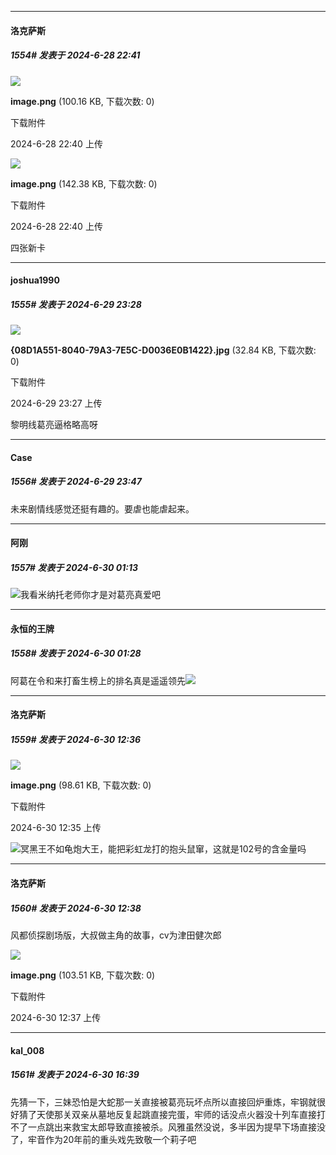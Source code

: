﻿
*****

####  洛克萨斯  
##### 1554#       发表于 2024-6-28 22:41

<img src="https://img.saraba1st.com/forum/202406/28/224042pdbyh2g3oyw2xk35.png" referrerpolicy="no-referrer">

<strong>image.png</strong> (100.16 KB, 下载次数: 0)

下载附件

2024-6-28 22:40 上传

<img src="https://img.saraba1st.com/forum/202406/28/224048jfwnapplm5faa3ll.png" referrerpolicy="no-referrer">

<strong>image.png</strong> (142.38 KB, 下载次数: 0)

下载附件

2024-6-28 22:40 上传

四张新卡


*****

####  joshua1990  
##### 1555#       发表于 2024-6-29 23:28

<img src="https://img.saraba1st.com/forum/202406/29/232736hqof2dqoezodogdg.jpg" referrerpolicy="no-referrer">

<strong>{08D1A551-8040-79A3-7E5C-D0036E0B1422}.jpg</strong> (32.84 KB, 下载次数: 0)

下载附件

2024-6-29 23:27 上传

黎明线葛亮逼格略高呀


*****

####  Case  
##### 1556#       发表于 2024-6-29 23:47

未来剧情线感觉还挺有趣的。要虐也能虐起来。


*****

####  阿刚  
##### 1557#       发表于 2024-6-30 01:13

<img src="https://static.saraba1st.com/image/smiley/face2017/143.png" referrerpolicy="no-referrer">我看米纳托老师你才是对葛亮真爱吧


*****

####  永恒的王牌  
##### 1558#       发表于 2024-6-30 01:28

阿葛在令和来打畜生榜上的排名真是遥遥领先<img src="https://static.saraba1st.com/image/smiley/face2017/018.png" referrerpolicy="no-referrer">


*****

####  洛克萨斯  
##### 1559#       发表于 2024-6-30 12:36

<img src="https://img.saraba1st.com/forum/202406/30/123538wc6c99otof8zgsmc.png" referrerpolicy="no-referrer">

<strong>image.png</strong> (98.61 KB, 下载次数: 0)

下载附件

2024-6-30 12:35 上传

<img src="https://static.saraba1st.com/image/smiley/face2017/066.png" referrerpolicy="no-referrer">冥黑王不如龟炮大王，能把彩虹龙打的抱头鼠窜，这就是102号的含金量吗

*****

####  洛克萨斯  
##### 1560#       发表于 2024-6-30 12:38

风都侦探剧场版，大叔做主角的故事，cv为津田健次郎

<img src="https://img.saraba1st.com/forum/202406/30/123752qaa8syhh2iyyjr29.png" referrerpolicy="no-referrer">

<strong>image.png</strong> (103.51 KB, 下载次数: 0)

下载附件

2024-6-30 12:37 上传


*****

####  kal_008  
##### 1561#       发表于 2024-6-30 16:39

先猜一下，三妹恐怕是大蛇那一关直接被葛亮玩坏点所以直接回炉重炼，牢钢就很好猜了天使那关双亲从墓地反复起跳直接完蛋，牢师的话没点火器没十列车直接打不了一点跳出来救宝太郎导致直接被杀。风雅虽然没说，多半因为提早下场直接没了，牢音作为20年前的重头戏先致敬一个莉子吧

